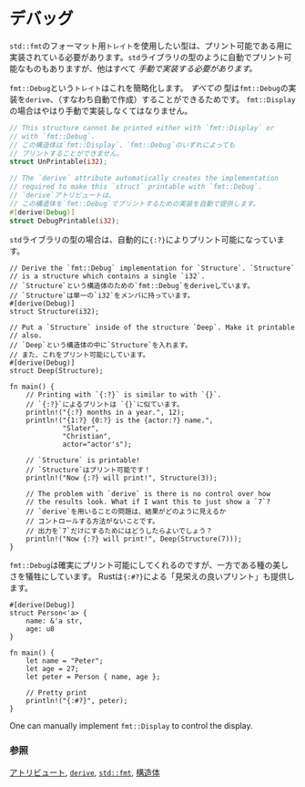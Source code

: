 <!--
# Debug
-->
# デバッグ

<!--
All types which want to use `std::fmt` formatting `traits` require an
implementation to be printable. Automatic implementations are only provided
for types such as in the `std` library. All others *must* be manually
implemented somehow.
-->
`std::fmt`のフォーマット用`トレイト`を使用したい型は、プリント可能である用に実装されている必要があります。`std`ライブラリの型のように自動でプリント可能なものもありますが、他はすべて *手動で実装する必要があります。*

<!--
The `fmt::Debug` `trait` makes this very straightforward. *All* types can
`derive` (automatically create) the `fmt::Debug` implementation. This is
not true for `fmt::Display` which must be manually implemented.
-->
`fmt::Debug`という`トレイト`はこれを簡略化します。 *すべての* 型は`fmt::Debug`の実装を`derive`、（すなわち自動で作成）することができるためです。
`fmt::Display`の場合はやはり手動で実装しなくてはなりません。

```rust
// This structure cannot be printed either with `fmt::Display` or
// with `fmt::Debug`.
// この構造体は`fmt::Display`、`fmt::Debug`のいずれによっても
// プリントすることができません。
struct UnPrintable(i32);

// The `derive` attribute automatically creates the implementation
// required to make this `struct` printable with `fmt::Debug`.
// `derive`アトリビュートは、
// この構造体を`fmt::Debug`でプリントするための実装を自動で提供します。
#[derive(Debug)]
struct DebugPrintable(i32);
```

<!--
All `std` library types automatically are printable with `{:?}` too:
-->
`std`ライブラリの型の場合は、自動的に`{:?}`によりプリント可能になっています。

```rust,editable
// Derive the `fmt::Debug` implementation for `Structure`. `Structure`
// is a structure which contains a single `i32`.
// `Structure`という構造体のための`fmt::Debug`をderiveしています。
// `Structure`は単一の`i32`をメンバに持っています。
#[derive(Debug)]
struct Structure(i32);

// Put a `Structure` inside of the structure `Deep`. Make it printable
// also.
// `Deep`という構造体の中に`Structure`を入れます。
// また、これをプリント可能にしています。
#[derive(Debug)]
struct Deep(Structure);

fn main() {
    // Printing with `{:?}` is similar to with `{}`.
    // `{:?}`によるプリントは `{}`に似ています。
    println!("{:?} months in a year.", 12);
    println!("{1:?} {0:?} is the {actor:?} name.",
             "Slater",
             "Christian",
             actor="actor's");

    // `Structure` is printable!
    // `Structure`はプリント可能です！
    println!("Now {:?} will print!", Structure(3));
    
    // The problem with `derive` is there is no control over how
    // the results look. What if I want this to just show a `7`?
    // `derive`を用いることの問題は、結果がどのように見えるか
    // コントロールする方法がないことです。
    // 出力を`7`だけにするためにはどうしたらよいでしょう？
    println!("Now {:?} will print!", Deep(Structure(7)));
}
```

<!--
So `fmt::Debug` definitely makes this printable but sacrifices some
elegance. Rust also provides "pretty printing" with `{:#?}`.
-->
`fmt::Debug`は確実にプリント可能にしてくれるのですが、一方である種の美しさを犠牲にしています。
Rustは`{:#?}`による「見栄えの良いプリント」も提供します。

```rust,editable
#[derive(Debug)]
struct Person<'a> {
    name: &'a str,
    age: u8
}

fn main() {
    let name = "Peter";
    let age = 27;
    let peter = Person { name, age };

    // Pretty print
    println!("{:#?}", peter);
}
```

One can manually implement `fmt::Display` to control the display.

<!--
### See also:
-->
### 参照

<!--
[attributes][attributes], [`derive`][derive], [`std::fmt`][fmt],
and [`struct`][structs]
-->
[アトリビュート][attributes], [`derive`][derive], [`std::fmt`][fmt],
[構造体][structs]

[attributes]: https://doc.rust-lang.org/reference/attributes.html
[derive]: ../../trait/derive.md
[fmt]: https://doc.rust-lang.org/std/fmt/
[structs]: ../../custom_types/structs.md

